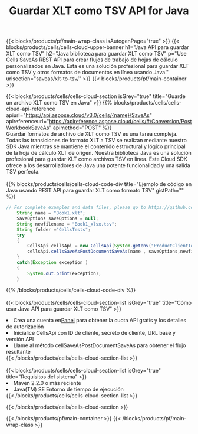 ﻿---
title:  Guardar XLT como TSV API for Java
description:  API y SDK en la nube para Microsoft Excel y OpenOffice Calc. Convierta la hoja de cálculo a otro archivo de formato.
url: /sv/java/saveas/xlt-to-tsv/
---
{{< blocks/products/pf/main-wrap-class isAutogenPage="true" >}}
{{< blocks/products/cells/cells-cloud-upper-banner h1="Java API para guardar XLT como TSV" h2="Java biblioteca para guardar XLT como TSV" p="Use Cells SaveAs REST API para crear flujos de trabajo de hojas de cálculo personalizados en Java. Esta es una solución profesional para guardar XLT como TSV y otros formatos de documentos en línea usando Java." urlsection="saveas/xlt-to-tsv/" >}}
{{< blocks/products/pf/main-container >}}

{{< blocks/products/cells/cells-cloud-section isGrey="true" title="Guarde un archivo XLT como TSV en Java" >}}
{{% blocks/products/cells/cells-cloud-api-reference apiurl="https://api.aspose.cloud/v3.0/cells/{name}/SaveAs" apireferenceurl="https://apireference.aspose.cloud/cells/#/Conversion/PostWorkbookSaveAs" apimethod="POST" %}}
<br/>
Guardar formatos de archivo de XLT como TSV es una tarea compleja. Todas las transiciones de formato XLT a TSV se realizan mediante nuestro SDK Java mientras se mantiene el contenido estructural y lógico principal de la hoja de cálculo XLT de origen. Nuestra biblioteca Java es una solución profesional para guardar XLT como archivos TSV en línea. Este Cloud SDK ofrece a los desarrolladores de Java una potente funcionalidad y una salida TSV perfecta.
<br/>
<br/>
{{% blocks/products/cells/cells-cloud-code-div title="Ejemplo de código en Java usando REST API para guardar XLT como formato TSV" gistPath="" %}}
  
```java
// For complete examples and data files, please go to https://github.com/aspose-cells-cloud/aspose-cells-cloud-java/
    String name = "Book1.xlt";
    SaveOptions saveOptions = null;
    String newfilename = "Book1_xlsx.tsv";
    String folder ="CellsTests";
    try 
    {
        CellsApi cellsApi = new CellsApi(System.getenv("ProductClientId"), System.getenv("ProductClientSecret"));
        cellsApi.cellsSaveAsPostDocumentSaveAs(name , saveOptions,newfilename,false,false,folder,null,null,null,true);                       
    }
    catch(Exception exception )
    {
        System.out.print(exception);
    }
```
  
{{% /blocks/products/cells/cells-cloud-code-div %}}
<br/>
<br/>
{{< blocks/products/cells/cells-cloud-section-list isGrey="true" title="Cómo usar Java API para guardar XLT como TSV" >}}
<li> Crea una cuenta en<a href="https://dashboard.aspose.cloud/">Panel</a> para obtener la cuota API gratis y los detalles de autorización</li>
<li>Inicialice CellsApi con ID de cliente, secreto de cliente, URL base y versión API</li>
<li>Llame al método cellSaveAsPostDocumentSaveAs para obtener el flujo resultante</li>
{{< /blocks/products/cells/cells-cloud-section-list >}}
<br/>
<br/>
{{< blocks/products/cells/cells-cloud-section-list isGrey="true" title="Requisitos del sistema" >}}
<li>Maven 2.2.0 o más reciente</li>
<li>Java(TM) SE Entorno de tiempo de ejecución</li>
{{< /blocks/products/cells/cells-cloud-section-list >}}

{{< /blocks/products/cells/cells-cloud-section >}}

{{< /blocks/products/pf/main-container >}}
{{< /blocks/products/pf/main-wrap-class >}}
